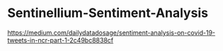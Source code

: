 # Sentinellium-Sentiment-Analysis

https://medium.com/dailydatadosage/sentiment-analysis-on-covid-19-tweets-in-ncr-part-1-2c49bc8838cf
